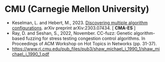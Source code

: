 # CMU (Carnegie Mellon University)

* Keselman, L. and Hebert, M., 2023. [Discovering multiple algorithm configurations](https://arxiv.org/abs/2303.07434). arXiv preprint arXiv:2303.07434. [ **CMA-ES** ]
* Ray, D. and Seshan, S., 2022, November. CC-fuzz: Genetic algorithm-based fuzzing for stress testing congestion control algorithms. In Proceedings of ACM Workshop on Hot Topics in Networks (pp. 31-37).
* https://www.ri.cmu.edu/pub_files/pub3/shaw_michael_j_1990_1/shaw_michael_j_1990_1.pdf
